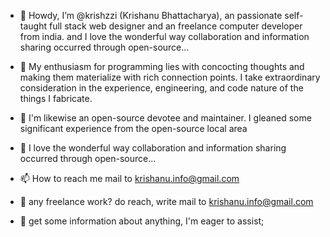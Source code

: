 - 👋 Howdy, I’m @krishzzi (Krishanu Bhattacharya), an passionate self-taught full stack web designer and an freelance computer developer from india. 
    and I love the wonderful way collaboration and information sharing occurred through open-source...
    
- 👀 My enthusiasm for programming lies with concocting thoughts and making them materialize with rich connection points.
     I take extraordinary consideration in the experience, engineering, and code nature of the things I fabricate.
- 🌱 I'm likewise an open-source devotee and maintainer. I gleaned some significant experience from the open-source local area 
- 💞️ I love the wonderful way collaboration and information sharing occurred through open-source...
- 📫 How to reach me mail to krishanu.info@gmail.com   
- 💼 any freelance  work? do reach, write mail to krishanu.info@gmail.com  
- 💬 get some information about anything, I'm eager to assist;
